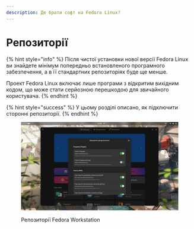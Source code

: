 ```yaml
---
description: Де брати софт на Fedora Linux?
---
```


# Репозиторії

{% hint style="info" %}
Після чистої установки нової версії Fedora Linux ви знайдете мінімум попередньо встановленого програмного забезпечення, а в її стандартних репозиторіях буде ще менше.

Проект Fedora Linux включає лише програми з відкритим вихідним кодом, що може стати серйозною перешкодою для звичайного користувача.
{% endhint %}

{% hint style="success" %}
У цьому розділі описано, як підключити сторонні репозиторії.
{% endhint %}

<figure><img src="../.gitbook/assets/image (1) (1) (1) (1) (1) (1) (1) (1) (1) (1).png" alt=""><figcaption><p>Репозиторії Fedora Workstation</p></figcaption></figure>
